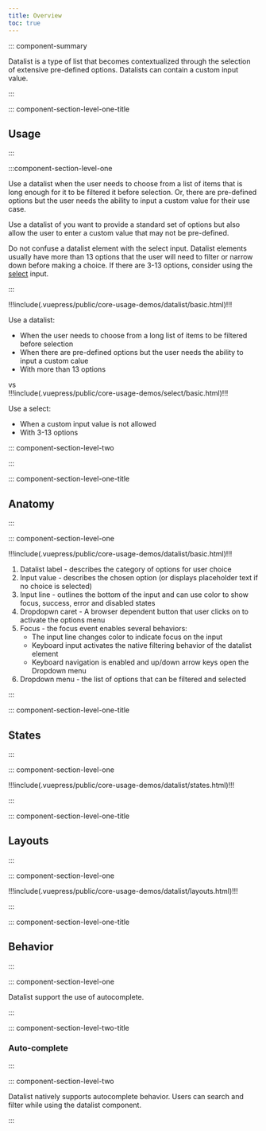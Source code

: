 ```yaml
---
title: Overview
toc: true
---
```


::: component-summary

Datalist is a type of list that becomes contextualized through the selection of extensive pre-defined options. Datalists can contain a custom input value.

:::

::: component-section-level-one-title

## Usage

:::

:::component-section-level-one

Use a datalist when the user needs to choose from a list of items that is long enough for it to be filtered it before selection. Or, there are pre-defined options but the user needs the ability to input a custom value for their use case.

Use a datalist of you want to provide a standard set of options but also allow the user to enter a custom value that may not be pre-defined.

Do not confuse a datalist element with the select input. Datalist elements usually have more than 13 options that the user will need to filter or narrow down before making a choice. If there are 3-13 options, consider using the [select](//web-components/select/) input.

:::

<DocPinbox>
<div cds-layout="p-y:lg">
!!!include(.vuepress/public/core-usage-demos/datalist/basic.html)!!!

Use a datalist:

- When the user needs to choose from a long list of items to be filtered before selection
- When there are pre-defined options but the user needs the ability to input a custom calue
- With more than 13 options

</div>

<div class="versus"><div class="versus-bubble">vs</div></div>
<div style="align-self: flex-start;" cds-layout="p-y:lg">
!!!include(.vuepress/public/core-usage-demos/select/basic.html)!!!

Use a select:

- When a custom input value is not allowed
- With 3-13 options

</div>
</DocPinbox>

::: component-section-level-two

:::

::: component-section-level-one-title

## Anatomy

:::

::: component-section-level-one

<DocInset>
<div>
!!!include(.vuepress/public/core-usage-demos/datalist/basic.html)!!!
</div>
</DocInset>

1. Datalist label - describes the category of options for user choice
2. Input value - describes the chosen option (or displays placeholder text if no choice is selected)
3. Input line - outlines the bottom of the input and can use color to show focus, success, error and disabled states
4. Dropdopwn caret - A browser dependent button that user clicks on to activate the options menu
5. Focus - the focus event enables several behaviors:
   - The input line changes color to indicate focus on the input
   - Keyboard input activates the native filtering behavior of the datalist element
   - Keyboard navigation is enabled and up/down arrow keys open the Dropdown menu
6. Dropdown menu - the list of options that can be filtered and selected

:::

::: component-section-level-one-title

## States

:::

::: component-section-level-one

<div>
!!!include(.vuepress/public/core-usage-demos/datalist/states.html)!!!
</div>

:::

::: component-section-level-one-title

## Layouts

:::

::: component-section-level-one

<div>
!!!include(.vuepress/public/core-usage-demos/datalist/layouts.html)!!!
</div>

:::

::: component-section-level-one-title

## Behavior

:::

::: component-section-level-one

Datalist support the use of autocomplete.

:::

::: component-section-level-two-title

### Auto-complete

:::

::: component-section-level-two

Datalist natively supports autocomplete behavior. Users can search and filter while using the datalist component.

:::
